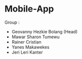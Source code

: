 # Mobile-App

Group :
- Geovanny Hezkie Bolang (Head)
- Mawar Sharon Tumewu
- Rainer Cristian
- Yanes Makawekes
- Jeri Leri Kanter
